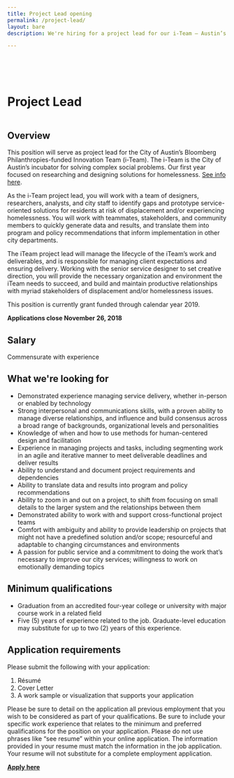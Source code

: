 ```yaml
---
title: Project Lead opening
permalink: /project-lead/
layout: bare
description: We're hiring for a project lead for our i-Team – Austin’s incubator for solving complex social problems.

---
```

<h1 style= "padding-top: 64px; padding-bottom: 18px;">  Project Lead</h1>

## Overview

This position will serve as project lead for the City of Austin’s Bloomberg Philanthropies-funded Innovation Team (i-Team). The i-Team is the City of Austin’s incubator for solving complex social problems. Our first year focused on researching and designing solutions for homelessness. [See info here](https://www.bloomberg.org/program/government-innovation/innovation-teams/).

As the i-Team project lead, you will work with a team of designers, researchers, analysts, and city staff to identify gaps and prototype service-oriented solutions for residents at risk of displacement and/or experiencing homelessness. You will work with teammates, stakeholders, and community members to quickly generate data and results, and translate them into program and policy recommendations that inform implementation in other city departments. 

The iTeam project lead will manage the lifecycle of the iTeam’s work and deliverables, and is responsible for managing client expectations and ensuring delivery. Working with the senior service designer to set creative direction, you will provide the necessary organization and environment the iTeam needs to succeed, and build and maintain productive relationships with myriad stakeholders of displacement and/or homelessness issues. 

This position is currently grant funded through calendar year 2019.

**Applications close November 26, 2018**

## Salary		

Commensurate with experience

## What we're looking for

- Demonstrated experience managing service delivery, whether in-person or enabled by technology
- Strong interpersonal and communications skills, with a proven ability to manage diverse relationships, and influence and build consensus across a broad range of backgrounds, organizational levels and personalities
- Knowledge of when and how to use methods for human-centered design and facilitation
- Experience in managing projects and tasks, including segmenting work in an agile and iterative manner to meet deliverable deadlines and deliver results
- Ability to understand and document project requirements and dependencies
- Ability to translate data and results into program and policy recommendations
- Ability to zoom in and out on a project, to shift from focusing on small details to the larger system and the relationships between them
- Demonstrated ability to work with and support cross-functional project teams
- Comfort with ambiguity and ability to provide leadership on projects that might not have a predefined solution and/or scope; resourceful and adaptable to changing circumstances and environments
- A passion for public service and a commitment to doing the work that’s necessary to improve our city services; willingness to work on emotionally demanding topics

## Minimum qualifications		

- Graduation from an accredited four-year college or university with major course work in a related field
- Five (5) years of experience related to the job. Graduate-level education may substitute for up to two (2) years of this experience.

## Application requirements

Please submit the following with your application:
1. Résumé 
2. Cover Letter
3. A work sample or visualization that supports your application 

Please be sure to detail on the application all previous employment that you wish to be considered as part of your qualifications. Be sure to include your specific work experience that relates to the minimum and preferred qualifications for the position on your application. Please do not use phrases like “see resume” within your online application. The information provided in your resume must match the information in the job application. Your resume will not substitute for a complete employment application. 

**[Apply here](https://www.austincityjobs.org/postings/71378)**
